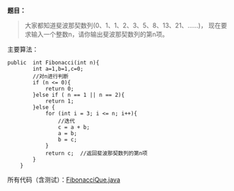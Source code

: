 **题目：**

> 大家都知道斐波那契数列(0、1、1、2、3、5、8、13、21、……)，
> 现在要求输入一个整数n，请你输出斐波那契数列的第n项。

主要算法：

```
public  int Fibonacci(int n){
        int a=1,b=1,c=0;
        //对n进行判断
        if (n <= 0){
            return 0;
        }else if ( n == 1 || n == 2){
            return 1;
        }else {
            for (int i = 3; i <= n; i++){
                //迭代
                c = a + b;
                a = b;
                b = c;
            }
            return c;  //返回斐波那契数列的第n项
        }
    }

```

所有代码（含测试）：[FibonacciQue.java](./FibonacciQue.java)